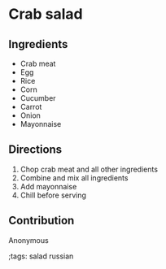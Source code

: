 # Crab salad

## Ingredients

- Сrab meat
- Egg
- Rice
- Corn
- Cucumber
- Carrot
- Onion
- Mayonnaise

## Directions

1. Chop crab meat and all other ingredients
2. Combine and mix all ingredients
3. Add mayonnaise
4. Chill before serving

## Contribution

Anonymous

;tags: salad russian
